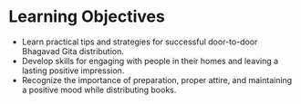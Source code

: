 # Learning Objectives

* Learn practical tips and strategies for successful door-to-door Bhagavad Gita distribution.
* Develop skills for engaging with people in their homes and leaving a lasting positive impression.
* Recognize the importance of preparation, proper attire, and maintaining a positive mood while distributing books.
